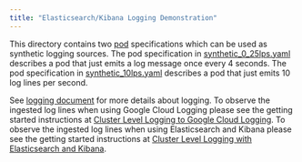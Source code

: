 ```yaml
---
title: "Elasticsearch/Kibana Logging Demonstration"
---
```

This directory contains two [pod](/{{page.version}}/docs/user-guide/pods) specifications which can be used as synthetic
logging sources. The pod specification in [synthetic_0_25lps.yaml](synthetic_0_25lps.yaml)
describes a pod that just emits a log message once every 4 seconds. The pod specification in
[synthetic_10lps.yaml](synthetic_10lps.yaml)
describes a pod that just emits 10 log lines per second.

See [logging document](/{{page.version}}/docs/user-guide/logging/) for more details about logging. To observe the ingested log lines when using Google Cloud Logging please see the getting
started instructions
at [Cluster Level Logging to Google Cloud Logging](/{{page.version}}/docs/getting-started-guides/logging).
To observe the ingested log lines when using Elasticsearch and Kibana please see the getting
started instructions
at [Cluster Level Logging with Elasticsearch and Kibana](/{{page.version}}/docs/getting-started-guides/logging-elasticsearch).



